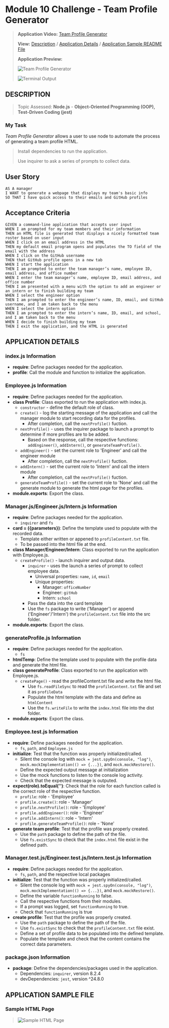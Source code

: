 
# Module 10 Challenge - Team Profile Generator

>**Application Video:** [Team Profile Generator](https://drive.google.com/)
>
>**View:** [Description](#description) / [Application Details](#application-details) / [Application Sample README File](#application-sample-file)
>
>**Application Preview:**
>
>![Team Profile Generator](/assets/ "Team Profile Generator")
> 
>![Terminal Output](/assets/ "Terminal Output")
> 

## **DESCRIPTION**
> Topic Assessed: **Node.js** - **Object-Oriented Programming (OOP), Test-Driven Coding (jest)**
### **My Task**
*Team Profile Generator* allows a user to use node to automate the process of generating a team profile HTML.
> Install dependencies to run the application.
> 
> Use inquirer to ask a series of prompts to collect data.
> 
## User Story
```
AS A manager
I WANT to generate a webpage that displays my team's basic info
SO THAT I have quick access to their emails and GitHub profiles
```
## Acceptance Criteria

```
GIVEN a command-line application that accepts user input
WHEN I am prompted for my team members and their information
THEN an HTML file is generated that displays a nicely formatted team roster based on user input
WHEN I click on an email address in the HTML
THEN my default email program opens and populates the TO field of the email with the address
WHEN I click on the GitHub username
THEN that GitHub profile opens in a new tab
WHEN I start the application
THEN I am prompted to enter the team manager’s name, employee ID, email address, and office number
WHEN I enter the team manager’s name, employee ID, email address, and office number
THEN I am presented with a menu with the option to add an engineer or an intern or to finish building my team
WHEN I select the engineer option
THEN I am prompted to enter the engineer’s name, ID, email, and GitHub username, and I am taken back to the menu
WHEN I select the intern option
THEN I am prompted to enter the intern’s name, ID, email, and school, and I am taken back to the menu
WHEN I decide to finish building my team
THEN I exit the application, and the HTML is generated
```

## **APPLICATION DETAILS**

### index.js Information
* **require**: Define packages needed for the application.
* **profile**: Call the module and function to initialize the application.

### Employee.js Information
* **require**: Define packages needed for the application.
* **class Profile**: Class exported to run the application with index.js.
  * `constructor` - define the default role of class.
  * `create()` - log the starting message of the application and call the manager module to start recording data for the profiles.
    * After completion, call the `nextProfile()` fuction.
  * `nextProfile()` - uses the inquirer package to launch a prompt to determine if more profiles are to be added.
    * Based on the response, call the respective functions: `addEngineer()`, `addIntern()`, or `generateTeamProfile()`.
  * `addEngineer()` - set the current role to 'Engineer' and call the engineer module
    * After completion, call the `nextProfile()` fuction.
  * `addIntern()` - set the current role to 'Intern' and call the intern module
    * After completion, call the `nextProfile()` fuction.
  * `generateTeamProfile()` - set the current role to 'None' and call the generate module to generate the html page for the profiles.
* **module.exports**: Export the class.

### Manager.js/Engineer.js/Intern.js Information
* **require**: Define packages needed for the application.
  * `inquirer` and `fs`
* **card = ({parameters})**: Define the template used to populate with the recorded data.
  * Template either written or appened to `profileContent.txt` file.
  * To be passed into the html file at the end.
* **class Manager/Engineer/Intern**: Class exported to run the application with Employee.js.
  * `createProfile()` - launch inquirer and output data.
    * `inquirer` - uses the launch a series of prompt to collect employee data.
      * Universal properties: `name`, `id`, `email`
      * Unique properties: 
        * Manager: `officeNumber`
        * Engineer: `gitHub`
        * Intern: `school`
    * Pass the data into the card template
    * Use the `fs` package to write ('Manager') or append ('Engineer'/'Intern') the `profileContent.txt` file into the src folder.
* **module.exports**: Export the class.

### generateProfile.js Information
* **require**: Define packages needed for the application.
  * `fs`
* **htmlTemp**: Define the template used to populate with the profile data and generate the html file.
* **class generateProfile**: Class exported to run the application with Employee.js.
  * `createPage()` - read the profileContent.txt file and write the html file.
    * Use `fs.readFileSync` to read the `profileContent.txt` file and set it as `profileData`
    * Populate the html template with the data and define as `htmlContent`
    * Use the `fs.writeFile` to write the `index.html` file into the dist folder.
* **module.exports**: Export the class.

### Employee.test.js Information
* **require**: Define packages needed for the application.
  * `fs`, `path`, and `Employee.js`
* **initialize**: Test that the function was properly initialized/called.
  * Silent the console log with `mock = jest.spyOn(console, "log")`, `mock.mockImplementation(() => {...})`, and `mock.mockRestore()`.
  * Define the expected output message at initialization
  * Use the mock functions to listen to the console log activity.
  * Check that the expected message is outputed.
* **expect(role).toEqual('')**: Check that the role for each function called is the correct role of the respective function.
  * `profile`: role - 'Employee'
  * `profile.create()`: role - 'Manager'
  * `profile.nextProfile()`: role - 'Employee'
  * `profile.addEngineer()`: role - 'Engineer'
  * `profile.addIntern()`: role - 'Intern'
  * `profile.generateTeamProfile()`: role - 'None'
* **generate team profile**: Test that the profile was properly created.
  * Use the `path` package to define the path of the file.
  * Use `fs.existSync` to check that the `index.html` file exist in the defined path.

### Manager.test.js/Engineer.test.js/Intern.test.js Information
* **require**: Define packages needed for the application.
  * `fs`, `path`, and the respective local packages
* **initialize**: Test that the function was properly initialized/called.
  * Silent the console log with `mock = jest.spyOn(console, "log")`, `mock.mockImplementation(() => {...})`, and `mock.mockRestore()`.
  * Define the variable `functionRunning` to false.
  * Call the respective functions from their modules.
  * If a prompt was logged, set `functionRunning` to true.
  * Check that `functionRunning` is true
* **create profile**: Test that the profile was properly created.
  * Use the `path` package to define the path of the file.
  * Use `fs.existSync` to check that the `profileContent.txt` file exist.
  * Define a set of profile data to be populated into the defined template.
  * Populate the template and check that the content contains the correct data parameters.

### package.json Information
* **package**: Define the dependencies/packages used in the application.
  * Dependencies: `inquirer`, version 8.2.4
  * devDependencies: `jest`, version ^24.8.0

## **APPLICATION SAMPLE FILE**
### Sample HTML Page
>![Sample HTML Page](./assets/ "Sample HTML Page")
